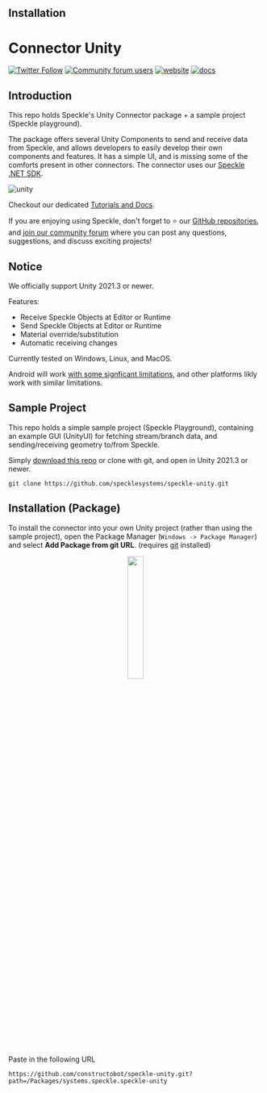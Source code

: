 
## Installation


# Connector Unity

[![Twitter Follow](https://img.shields.io/twitter/follow/SpeckleSystems?style=social)](https://twitter.com/SpeckleSystems) [![Community forum users](https://img.shields.io/discourse/users?server=https%3A%2F%2Fdiscourse.speckle.works&style=flat-square&logo=discourse&logoColor=white)](https://discourse.speckle.works) [![website](https://img.shields.io/badge/https://-speckle.systems-royalblue?style=flat-square)](https://speckle.systems) [![docs](https://img.shields.io/badge/docs-speckle.guide-orange?style=flat-square&logo=read-the-docs&logoColor=white)](https://speckle.guide/user/unity.html)


## Introduction


This repo holds Speckle's Unity Connector package + a sample project (Speckle playground).

The package offers several Unity Components to send and receive data from Speckle, and allows developers to easily develop their own components and features.
It has a simple UI, and is missing some of the comforts present in other connectors.
The connector uses our [Speckle .NET SDK](https://github.com/specklesystems/speckle-sharp).

![unity](https://user-images.githubusercontent.com/2679513/108543628-3a83ff00-72dd-11eb-8792-3d43ce54e6af.gif)

Checkout our dedicated [Tutorials and Docs](https://speckle.systems/tag/unity/).

If you are enjoying using Speckle, don't forget to ⭐ our [GitHub repositories](https://github.com/specklesystems),
and [join our community forum](https://speckle.community/) where you can post any questions, suggestions, and discuss exciting projects!

## Notice
We officially support Unity 2021.3 or newer.

Features:
 - Receive Speckle Objects at Editor or Runtime
 - Send Speckle Objects at Editor or Runtime
 - Material override/substitution
 - Automatic receiving changes
 
Currently tested on Windows, Linux, and MacOS.

Android will work [with some signficant limitations](https://github.com/specklesystems/speckle-unity/issues/68), and other platforms likly work with similar limitations.

## Sample Project
This repo holds a simple sample project (Speckle Playground), containing an example GUI (UnityUI) for fetching stream/branch data, and sending/receiving geometry to/from Speckle.

Simply [download this repo](https://github.com/specklesystems/speckle-unity/archive/refs/heads/main.zip)
or clone with git, and open in Unity 2021.3 or newer.
```
git clone https://github.com/specklesystems/speckle-unity.git
```

## Installation (Package)


To install the connector into your own Unity project (rather than using the sample project), open the Package Manager (`Windows -> Package Manager`)
and select **Add Package from git URL**. (requires [git](https://git-scm.com/downloads) installed)

<p align="center"><img src="https://github.com/specklesystems/speckle-docs/blob/main/user/img-unity/unity_install_git.png" width="25%" /></p>

Paste in the following URL
```
https://github.com/constructobot/speckle-unity.git?path=/Packages/systems.speckle.speckle-unity
```